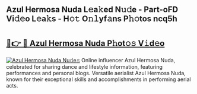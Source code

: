 ## Azul Hermosa Nuda L𝚎a𝚔ed N𝚞𝚍e - Part-oFD Vi𝚍𝚎o L𝚎a𝚔s - H𝚘𝚝 O𝚗𝚕yf𝚊ns P𝚑𝚘tos ncq5h

# <h2><a href="http://kf7123.oniu.top/?m=Azul+Hermosa+Nuda">🔗👉 🔴 Azul Hermosa Nuda P𝚑ot𝚘𝚜 V𝚒d𝚎o</a></h2>

[![Azul Hermosa Nuda Nu𝚍e𝚜](https://i.imgur.com/0qMVB7G.gif)](http://kf7123.oniu.top/?m=Azul+Hermosa+Nuda)
Online influencer Azul Hermosa Nuda, celebrated for sharing dance and lifestyle information, featuring performances and personal blogs. Versatile aerialist Azul Hermosa Nuda, known for their exceptional skills and accomplishments in performing aerial acts.  
